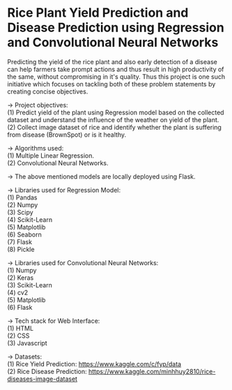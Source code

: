 # Rice Plant Yield Prediction and Disease Prediction using Regression and Convolutional Neural Networks

Predicting the yield of the rice plant and also early detection of a disease can help farmers take prompt actions and thus result in high productivity of the same, without compromising in it's quality. Thus this project is one such initiative which focuses on tackling both of these problem statements by creating concise objectives. <br>

-> Project objectives: <br>
(1) Predict yield of the plant using Regression model based on the collected dataset and understand the influence of the weather on yield of the plant.<br>
(2) Collect image dataset of rice and identify whether the plant is suffering from disease (BrownSpot) or is it healthy.<br>

-> Algorithms used: <br>
(1) Multiple Linear Regression. <br>
(2) Convolutional Neural Networks. <br>

-> The above mentioned models are locally deployed using Flask. <br>

-> Libraries used for Regression Model: <br>
(1) Pandas <br>
(2) Numpy <br>
(3) Scipy <br>
(4) Scikit-Learn <br>
(5) Matplotlib <br>
(6) Seaborn <br>
(7) Flask <br>
(8) Pickle <br>

-> Libraries used for Convolutional Neural Networks: <br>
(1) Numpy <br>
(2) Keras <br>
(3) Scikit-Learn <br>
(4) cv2 <br>
(5) Matplotlib <br>
(6) Flask <br>

-> Tech stack for Web Interface: <br>
(1) HTML <br>
(2) CSS <br>
(3) Javascript <br>

-> Datasets: <br>
(1) Rice Yield Prediction: https://www.kaggle.com/c/fyp/data <br>
(2) Rice Disease Prediction: https://www.kaggle.com/minhhuy2810/rice-diseases-image-dataset
